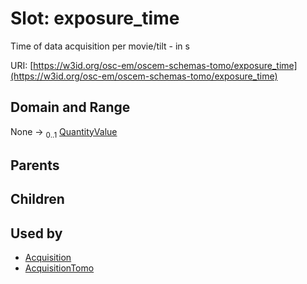 
# Slot: exposure_time

Time of data acquisition per movie/tilt - in s

URI: [https://w3id.org/osc-em/oscem-schemas-tomo/exposure_time](https://w3id.org/osc-em/oscem-schemas-tomo/exposure_time)


## Domain and Range

None &#8594;  <sub>0..1</sub> [QuantityValue](QuantityValue.md)

## Parents


## Children


## Used by

 * [Acquisition](Acquisition.md)
 * [AcquisitionTomo](AcquisitionTomo.md)
